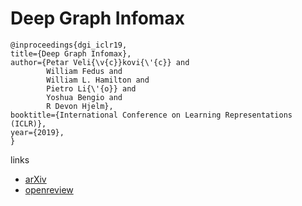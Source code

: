 # Deep Graph Infomax

```
@inproceedings{dgi_iclr19,    
title={Deep Graph Infomax},    
author={Petar Veli{\v{c}}kovi{\'{c}} and
        William Fedus and
        William L. Hamilton and
        Pietro Li{\'{o}} and
        Yoshua Bengio and
        R Devon Hjelm},    
booktitle={International Conference on Learning Representations (ICLR)},    
year={2019},    
}
```

links
- [arXiv](https://arxiv.org/abs/1809.10341)
- [openreview](https://openreview.net/forum?id=rklz9iAcKQ)
